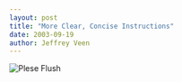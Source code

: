 ```yaml
---
layout: post
title: "More Clear, Concise Instructions"
date: 2003-09-19
author: Jeffrey Veen
---
```

<img src="http://veen.com/jeff/images/please_flush.jpg" alt="Plese Flush" />
